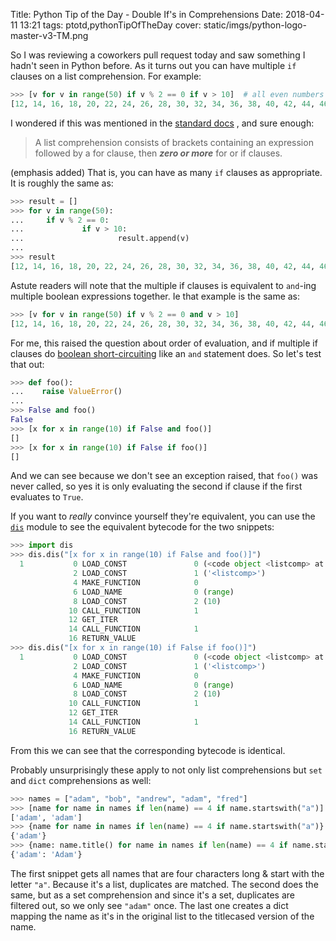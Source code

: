 Title: Python Tip of the Day - Double If's in Comprehensions
Date: 2018-04-11 13:21
tags: ptotd,pythonTipOfTheDay
cover: static/imgs/python-logo-master-v3-TM.png

So I was reviewing a coworkers pull request today and saw something I hadn't seen in
Python before.  As it turns out you can have multiple `if` clauses on a list comprehension.
For example:

```python
>>> [v for v in range(50) if v % 2 == 0 if v > 10]  # all even numbers between 10 & 50
[12, 14, 16, 18, 20, 22, 24, 26, 28, 30, 32, 34, 36, 38, 40, 42, 44, 46, 48]
```

I wondered if this was mentioned in the [standard docs](https://docs.python.org/3/tutorial/datastructures.html#list-comprehensions)
, and sure enough:

> A list comprehension consists of brackets containing an expression followed by a for clause, then
> ***zero or more*** for or if clauses.

(emphasis added)  That is, you can have as many `if` clauses as appropriate. It is roughly the same as:

```python
>>> result = []
>>> for v in range(50):
...     if v % 2 == 0:
...             if v > 10:
...                     result.append(v)
...
>>> result
[12, 14, 16, 18, 20, 22, 24, 26, 28, 30, 32, 34, 36, 38, 40, 42, 44, 46, 48]
```

Astute readers will note that the multiple if clauses is equivalent to `and`-ing multiple boolean
expressions together.  Ie that example is the same as:

```python
>>> [v for v in range(50) if v % 2 == 0 and v > 10]
[12, 14, 16, 18, 20, 22, 24, 26, 28, 30, 32, 34, 36, 38, 40, 42, 44, 46, 48]
```

For me, this raised the question about order of evaluation, and if multiple if clauses do
[boolean short-circuiting](https://en.wikipedia.org/wiki/Short-circuit_evaluation) like an
`and` statement does.  So let's test that out:

```python
>>> def foo():
...    raise ValueError()
...
>>> False and foo()
False
>>> [x for x in range(10) if False and foo()]
[]
>>> [x for x in range(10) if False if foo()]
[]
```

And we can see because we don't see an exception raised, that `foo()` was never called, so yes it is
only evaluating the second if clause if the first evaluates to `True`.

If you want to *really* convince yourself they're equivalent, you can use the
[`dis`](https://docs.python.org/3/library/dis.html) module to see
the equivalent bytecode for the two snippets:

```python
>>> import dis
>>> dis.dis("[x for x in range(10) if False and foo()]")
  1           0 LOAD_CONST               0 (<code object <listcomp> at 0x10c4aeed0, file "<dis>", line 1>)
              2 LOAD_CONST               1 ('<listcomp>')
              4 MAKE_FUNCTION            0
              6 LOAD_NAME                0 (range)
              8 LOAD_CONST               2 (10)
             10 CALL_FUNCTION            1
             12 GET_ITER
             14 CALL_FUNCTION            1
             16 RETURN_VALUE
>>> dis.dis("[x for x in range(10) if False if foo()]")
  1           0 LOAD_CONST               0 (<code object <listcomp> at 0x10c4aeed0, file "<dis>", line 1>)
              2 LOAD_CONST               1 ('<listcomp>')
              4 MAKE_FUNCTION            0
              6 LOAD_NAME                0 (range)
              8 LOAD_CONST               2 (10)
             10 CALL_FUNCTION            1
             12 GET_ITER
             14 CALL_FUNCTION            1
             16 RETURN_VALUE
```

From this we can see that the corresponding bytecode is identical.

Probably unsurprisingly these apply to not only list comprehensions but `set` and `dict`
comprehensions as well:

```python
>>> names = ["adam", "bob", "andrew", "adam", "fred"]
>>> [name for name in names if len(name) == 4 if name.startswith("a")]
['adam', 'adam']
>>> {name for name in names if len(name) == 4 if name.startswith("a")}
{'adam'}
>>> {name: name.title() for name in names if len(name) == 4 if name.startswith("a")}
{'adam': 'Adam'}
```

The first snippet gets all names that are four characters long & start with the letter `"a"`.  Because
it's a list, duplicates are matched.  The second does the same, but as a set comprehension and
since it's a set, duplicates are filtered out, so we only see `"adam"` once.
The last one creates a dict mapping the name as it's in the original list to the titlecased version
of the name.
